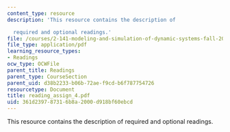 ```yaml
---
content_type: resource
description: 'This resource contains the description of

  required and optional readings.'
file: /courses/2-141-modeling-and-simulation-of-dynamic-systems-fall-2006/361d239787316b8a2000d918bf60ebcd_reading_assign_4.pdf
file_type: application/pdf
learning_resource_types:
- Readings
ocw_type: OCWFile
parent_title: Readings
parent_type: CourseSection
parent_uid: d38b2233-b06b-72ae-f9cd-b6f787754726
resourcetype: Document
title: reading_assign_4.pdf
uid: 361d2397-8731-6b8a-2000-d918bf60ebcd
---
```

This resource contains the description of
required and optional readings.

